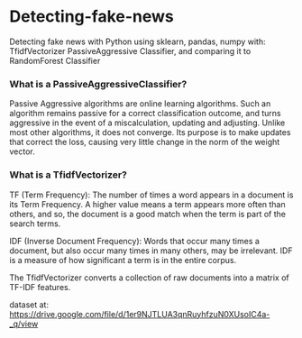# Detecting-fake-news
Detecting fake news with Python
using sklearn, pandas, numpy
with:
  TfidfVectorizer 
  PassiveAggressive Classifier, and comparing it to RandomForest Classifier
  
### What is a PassiveAggressiveClassifier?
  Passive Aggressive algorithms are online learning algorithms. Such an algorithm remains passive for a correct classification outcome,     and turns aggressive in the event of a miscalculation, updating and adjusting. Unlike most other algorithms, it does not converge. Its     purpose is to make updates that correct the loss, causing very little change in the norm of the weight vector.
### What is a TfidfVectorizer?
  TF (Term Frequency): The number of times a word appears in a document is its Term Frequency. A higher value means a term appears more     often than others, and so, the document is a good match when the term is part of the search terms.

  IDF (Inverse Document Frequency): Words that occur many times a document, but also occur many times in many others, may be irrelevant.     IDF is a measure of how significant a term is in the entire corpus.

  The TfidfVectorizer converts a collection of raw documents into a matrix of TF-IDF features.


dataset at:
  https://drive.google.com/file/d/1er9NJTLUA3qnRuyhfzuN0XUsoIC4a-_q/view

